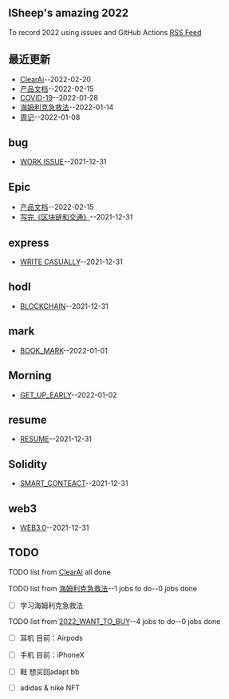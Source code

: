 ## ISheep's amazing 2022
To record 2022 using issues and GitHub Actions
[RSS Feed](https://raw.githubusercontent.com/linziyang1106/2022/main/feed.xml)
## 最近更新
- [ClearAi](https://github.com/linziyang1106/2022/issues/20)--2022-02-20
- [产品文档](https://github.com/linziyang1106/2022/issues/19)--2022-02-15
- [COVID-19](https://github.com/linziyang1106/2022/issues/17)--2022-01-28
- [海姆利克急救法](https://github.com/linziyang1106/2022/issues/16)--2022-01-14
- [周记](https://github.com/linziyang1106/2022/issues/15)--2022-01-08
## bug
- [WORK ISSUE](https://github.com/linziyang1106/2022/issues/2)--2021-12-31
## Epic
- [产品文档](https://github.com/linziyang1106/2022/issues/19)--2022-02-15
- [写完《区块链和交通》](https://github.com/linziyang1106/2022/issues/8)--2021-12-31
## express
- [WRITE CASUALLY](https://github.com/linziyang1106/2022/issues/3)--2021-12-31
## hodl
- [BLOCKCHAIN](https://github.com/linziyang1106/2022/issues/5)--2021-12-31
## mark
- [BOOK_MARK](https://github.com/linziyang1106/2022/issues/11)--2022-01-01
## Morning
- [GET_UP_EARLY](https://github.com/linziyang1106/2022/issues/12)--2022-01-02
## resume
- [RESUME](https://github.com/linziyang1106/2022/issues/4)--2021-12-31
## Solidity
- [SMART_CONTEACT](https://github.com/linziyang1106/2022/issues/7)--2021-12-31
## web3
- [WEB3.0](https://github.com/linziyang1106/2022/issues/6)--2021-12-31
## TODO
TODO list from [ClearAi](https://github.com/linziyang1106/2022/issues/20) all done

TODO list from [海姆利克急救法](https://github.com/linziyang1106/2022/issues/16)--1 jobs to do--0 jobs done
- [ ] 学习海姆利克急救法

TODO list from [2022_WANT_TO_BUY](https://github.com/linziyang1106/2022/issues/14)--4 jobs to do--0 jobs done
- [ ] 耳机 目前：Airpods
- [ ] 手机 目前：iPhoneX
- [ ] 鞋 想买回adapt bb 
- [ ] adidas & nike NFT

